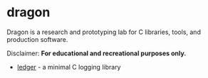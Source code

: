 # dragon

Dragon is a research and prototyping lab for C libraries, tools, and production
software.

Disclaimer: **For educational and recreational purposes only.**

- [ledger](https://github.com/ragibasif/ledger?tab=readme-ov-file) - a minimal C
  logging library
